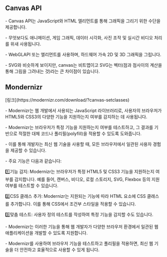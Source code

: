 <h2> Canvas API</h2>
<div>
  <p>- Canvas API는 JavaScript와 HTML<canvas> 엘리먼트를 통해 그래픽을 그리기 위한 수단을 제공합니다.</p>
  <p>- 무엇보다도 애니메이션, 게임 그래픽, 데이터 시각화, 사진 조작 및 실시간 비디오 처리를 위새 사용됩니다.</p>
  <p>- WebGLAPI 또는 <canvas> 엘리먼트를 사용하며, 하드웨어 가속 2D 및 3D 그래픽을 그립니다.</p>
  <p>- SVG와 비슷하게 보이지만, canvas는 비트맵이고 SVG는 벡터(점과 점사이의 계산을 통해 그림을 그려내는 것)라는 큰 차이점이 있습니다. </p>
</div>

<h2> Mondernizr</h2>
<div>
  <p>[링크](https://modernizr.com/download/?canvas-setclasses)</p>
  <p>- Modernizr는 웹 개발에서 사용되는 JavaScript 라이브러리로, 사용자의 브라우저가 HTML5와 CSS3의 다양한 기능을 지원하는지 여부를 감지하는 데 사용됩니다. </p>
  <p>- Modernizr는 브라우저가 특정 기능을 지원하는지 여부를 테스트하고, 그 결과를 기반으로 적절한 대체 코드나 폴리필(polyfill)을 적용할 수 있도록 도와줍니다. </p>
  <p>- 이를 통해 개발자는 최신 웹 기술을 사용할 때, 모든 브라우저에서 일관된 사용자 경험을 제공할 수 있습니다.</p>
  <p>- 주요 기능은 다음과 같습니다:</p>
<p>  1️⃣기능 감지: Modernizr는 브라우저가 특정 HTML5 및 CSS3 기능을 지원하는지 여부를 감지합니다. 예를 들어, 캔버스, 비디오, 로컬 스토리지, SVG, Flexbox 등의 지원 여부를 테스트할 수 있습니다.</p> 
<p>  2️⃣CSS 클래스 추가: Modernizr는 지원되는 기능에 따라 HTML 요소에 CSS 클래스를 추가합니다. 이를 통해 CSS에서 조건부 스타일을 적용할 수 있습니다.</p>
<p>  3️⃣맞춤 테스트: 사용자 정의 테스트를 작성하여 특정 기능을 감지할 수도 있습니다.</p>
<p>- Modernizr는 이러한 기능을 통해 웹 개발자가 다양한 브라우저 환경에서 일관된 웹 애플리케이션을 개발할 수 있도록 지원합니다.</p>
<p>- Modernizr를 사용하여 브라우저 기능을 테스트하고 폴리필을 적용하면, 최신 웹 기술을 더 안전하고 효율적으로 사용할 수 있게 됩니다.</p>
</div>
